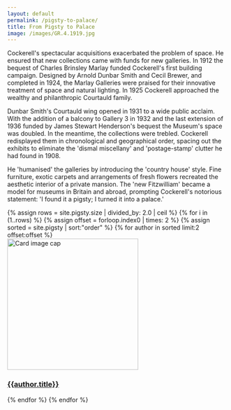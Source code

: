 ```yaml
---
layout: default
permalink: /pigsty-to-palace/
title: From Pigsty to Palace
image: /images/GR.4.1919.jpg
---
```


Cockerell's spectacular acquisitions exacerbated the problem of space. He ensured that new collections came with funds for new galleries. In 1912 the bequest of Charles Brinsley Marlay funded Cockerell's first building campaign. Designed by Arnold Dunbar Smith and Cecil Brewer, and completed in 1924, the Marlay Galleries were praised for their innovative treatment of space and natural lighting. In 1925 Cockerell approached the wealthy and philanthropic Courtauld family.

Dunbar Smith's Courtauld wing opened in 1931 to a wide public acclaim. With the addition of a balcony to Gallery 3 in 1932 and the last extension of 1936 funded by James Stewart Henderson's bequest the Museum's space was doubled. In the meantime, the collections were trebled. Cockerell redisplayed them in chronological and geographical order, spacing out the exhibits to eliminate the 'dismal miscellany' and 'postage-stamp' clutter he had found in 1908.

He 'humanised' the galleries by introducing the 'country house' style. Fine furniture, exotic carpets and arrangements of fresh flowers recreated the aesthetic interior of a private mansion. The 'new Fitzwilliam' became a model for museums in Britain and abroad, prompting Cockerell's notorious statement: 'I found it a pigsty; I turned it into a palace.'

<div class="container mb-3">
  <div class="row">
{% assign rows = site.pigsty.size | divided_by: 2.0 | ceil %}
{% for i in (1..rows) %}
{% assign offset = forloop.index0 | times: 2 %}
{% assign sorted = site.pigsty | sort:"order" %}
    {% for author in sorted limit:2 offset:offset %}
    <div class="col-md-4 mb-3">
      <div class="card h-100" >
        <a href="{{site.url}}{{site.baseurl}}{{ author.permalink }}" class="stretched-link">
          <img class="card-img-top img-fluid" src="{{site.url}}{{site.baseurl}}{{author.image | replace: "images/", "images/thumbnails/" }}" alt="Card image cap" width="300" height="300"/>
        </a>
        <div class="card-body">
          <h3 class="lead mt-2">
            <a href="{{site.url}}{{site.baseurl}}{{ author.permalink }}" class="stretched-link">{{author.title}}</a>
          </h3>
        </div>
      </div>
    </div>
    {% endfor %}
  {% endfor %}
  </div>
</div>
